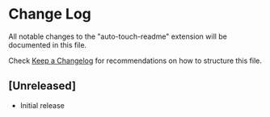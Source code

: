 # Change Log

All notable changes to the "auto-touch-readme" extension will be documented in this file.

Check [Keep a Changelog](http://keepachangelog.com/) for recommendations on how to structure this file.

## [Unreleased]

- Initial release